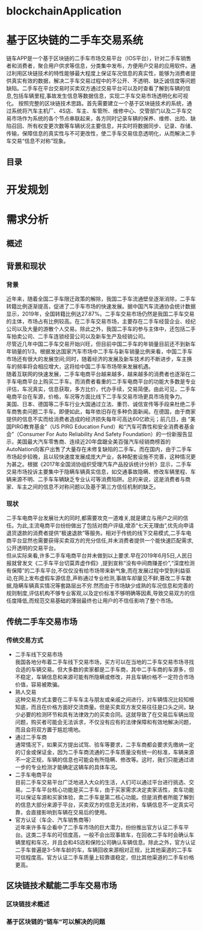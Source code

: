 # blockchainApplication
基于区块链的二手车交易系统
========================
链车APP是一个基于区块链的二手车市场交易平台（IOS平台），针对二手车销售者和消费者，聚合用户供求等信息，分类集中发布，方便用户交易的应用软件。通过利用区块链技术的特性能够最大程度上保证车况信息的真实性，能够为消费者提供真实有效的数据，解决二手车交易过程中的不公开、不透明、缺乏诚信度等问题缺陷。二手车在平台交易时买卖双方通过交易平台可以及时查看了解到车辆的信息,包括车辆里程,事故发生信息等数据信息，实现二手车交易市场透明化和可视化。
按照完整的区块链技术思路。首先需要建立一个基于区块链技术的系统，通过系统将汽车主机厂、4S店、车主、车管所、维修中心、交管部门以及二手车交易市场作为系统的各个节点串联起来，各方同时记录车辆的保养、维修、出险、缺陷召回、所有权变更次数等车辆状况主要信息，并实时将数据同步、记录、存储、传输，保障信息的真实性与不可更改性，使二手车交易信息透明化，从而解决二手车交易“信息不对称”现象。

目录
---

# 开发规划<br>
# 需求分析<br>
## 概述<br>
## 背景和现状<br>
### 背景<br>
近年来，随着全国二手车限迁政策的解除，我国二手车流通壁垒逐渐消除，二手车转籍比例逐渐提高，促进了二手车市场的快速发展。据中国汽车流通协会统计数据显示，2019年，全国转籍比例达27.87%。二手车交易市场仍然是我国二手车交易的主体，市场占有比例较高。在二手车交易市场，主要存在二手车经营企业、经纪公司以及大量的游散个人交易。除此之外，我国二手车的参与主体中，还包括二手车拍卖公司、二手车连锁经营公司以及新车生产及经销公司。<br>
尽管近几年中国二手车交易开始兴旺，但目前中国二手车的年销量目前还不到新车年销量的1/3。根据发达国家汽车市场中二手车与新车销量比例来看，中国二手车市场还有很大的发展空间;同时，随着经济的发展及新车技术的不断进步，车主换车的频率将会相应增大，这将给中国二手车市场带来发展机遇。<br>
随着互联网的快速发展，二手车电商平台越来越多，越来越多的消费者也逐渐在二手车电商平台上购买二手车。而消费者看重的二手车电商平台的功能大多数是专业评估，车况真实，信息获取，多方比价，代办手续，交易简便。由此可见，二手车电商平台在车源，价格，车况等方面比线下二手车交易市场更具市场竞争力。<br>
美国、日本、德国等二手车行业大国通过立法、重罚、诚信宣传等手段来杜绝二手车商售卖问题二手车。即便如此，每年依旧存在多种负面新闻。在德国，由于商家提供的信息不实而给消费者造成的经济损失每年可高达60亿欧元；前几日，由 “美国PIRG教育基金”（US PIRG Education Fund）和“汽车可靠性和安全消费者基金会”（Consumer For Auto Reliability And Safety Foundation）的一份新报告显示，美国最大汽车零售商、连续近20年盘踞全美百强汽车经销商榜首的AutoNation向客户出售了大量存在未修复缺陷的二手车。而在国内，由于二手车市场起步较晚，且以较快速度发展成庞大产业，各种配套设施不完善，这种情况更为甚之。根据《2017年全国消协组织受理汽车产品投诉统计分析》显示，二手车交易市场投诉主要集中于隐瞒车辆真实信息，如交通事故隐瞒、修改车辆里程、车辆来源不明、二手车车辆缺乏专业认可等消费陷阱。总的来说，这是消费者与商家、车主之间的信息不对称问题以及基于第三方信任机制的缺乏。<br>
### 现状<br>
二手车电商平台发展壮大的同时,都需要攻克一道难关,就是建立与用户之间的信任。为此,主流电商平台纷纷做出了包括对商户评级,增添“七天无理由”,优先向申请退货退款的消费者提供“极速退款”等服务。相对于传统的线下交易模式,二手车电商平台显然也需要获得买卖双方的充分信任,并未消费者提供一个能快速匹配需求,公开透明的交易平台。<br>
但从实际来看,许多二手车电商平台并未做到以上要求.早在2019年6月5日,人民日报就曾发文《二手车平台切莫弄虚作假》,提到宣称“没有中间商赚差价”,“深度检测有保障”的二手车平台,不仅仅没有给市场带来新气象,而在发展过程中受到利益驱动,在网上发布虚假车源信息,声称通过专业检测,事故车却屡见不鲜;篡改二手车数据,隐瞒车辆真实情况等套路层出不穷.然而由于市场缺少成熟的车况信息和完善的规则制度,评估机构不够专业客观,以及定价标准不够明确等因素,导致交易双方的信任度降低,而规范交易基础的薄弱最终也让用户的不信任影响了整个市场。
## 传统二手车交易市场<br>
### 传统交易方式<br>
- 二手车线下交易市场<br>
我国各地分布着二手车线下交易市场，买方可以在当地的二手车交易市场寻找合适的车辆交易。但大多数的卖家都是二手车商，其中二手车商的车源多，但不稳定，车辆信息和来源可能有所隐瞒或修改，并且车辆价格不一定符合市场价值，容易被欺骗。
- 熟人交易<br>
这种交易方式主要在二手车车主与朋友或亲戚之间进行，对车辆情况比较知根知底，而且在价格方面好交流商量。但是买卖双方发交易往往是口头之间，缺少必要的检测环节和具有法律效力的买卖合同。这就导致了在交易后车辆出现问题，购买者可能会无法诉求，不仅没有应有的法律保障和有效地解决问题，而且会将双方置于尴尬境地。
- 通过二手车商<br>
通常情况下，如果买方提出试驾、验车等要求，二手车商都会要求先缴纳一定的订金或保证金，因为二手车商流通的二手车质量没有统一的标准，车辆来源不一定正规，车辆的信息也可能会有所隐瞒、修改等。这时，我们只能通过进一步的专业检测才能确定这辆车的具体车况。
- 二手车电商平台<br>
目前二手车交易平台广泛地进入大众的生活，人们可以通过平台进行挑选、交易。二手车平台核心功能是买二手车，由于买家需求决定卖家活性，卖车功能可以保证车源和买家体验，卖二手车是第二核心功能。但是消费者所能了解到的信息大部分来源于平台，买卖双方的信息无法对称，车辆信息不一定真实可靠，会直接影响到车辆在交易后的使用。
- 官方认证（车企、汽车销售商等）<br>
近年来许多车企看中了二手车市场的巨大潜力，纷纷推出官方认证二手车平台。这类二手车的可信度高，一般不会出现事故车，在回收二手车时会确认车辆里程和车况，并且会和4S店和保险公司确认车辆信息。除此之外，官方认证二手车普遍是3-5年车龄的车，车辆回收来源相对正规，比其他渠道的二手车可信程度高。官方认证二手车质量上较靠谱稳定，但比其他渠道的二手车价格更高。
## 区块链技术赋能二手车交易市场<br>
### 区块链技术概述<br>
### 基于区块链的“链车”可以解决的问题<br>

